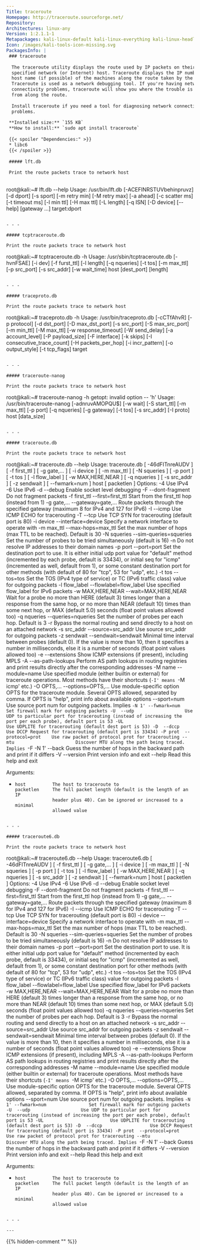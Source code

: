 ```yaml
---
Title: traceroute
Homepage: http://traceroute.sourceforge.net/
Repository: 
Architectures: linux-any
Version: 1:2.1.1-1
Metapackages: kali-linux-default kali-linux-everything kali-linux-headless kali-linux-large 
Icon: /images/kali-tools-icon-missing.svg
PackagesInfo: |
 ### traceroute
 
  The traceroute utility displays the route used by IP packets on their way to a
  specified network (or Internet) host. Traceroute displays the IP number and
  host name (if possible) of the machines along the route taken by the packets.
  Traceroute is used as a network debugging tool. If you're having network
  connectivity problems, traceroute will show you where the trouble is coming
  from along the route.
   
  Install traceroute if you need a tool for diagnosing network connectivity
  problems.
 
 **Installed size:** `155 KB`  
 **How to install:** `sudo apt install traceroute`  
 
 {{< spoiler "Dependencies:" >}}
 * libc6 
 {{< /spoiler >}}
 
 ##### lft.db
 
 Print the route packets trace to network host
 
 ```
 root@kali:~# lft.db --help
 Usage: /usr/bin/lft.db [-ACEFINRSTUVbehinpruvz] [-d dport] [-s sport]
 	[-m retry min] [-M retry max] [-a ahead] [-c scatter ms] [-t timeout ms]
 	[-l min ttl] [-H max ttl] [-L length] [-q ISN] [-D device] [--help]
 	[gateway ...]  target:dport
 ```
 
 - - -
 
 ##### tcptraceroute.db
 
 Print the route packets trace to network host
 
 ```
 root@kali:~# tcptraceroute.db -h
 Usage: /usr/sbin/tcptraceroute.db [-hvnFSAE] [-i dev] [-f furst_ttl] [-l length]
 	[-q nqueries] [-t tos] [-m max_ttl] [-p src_port] [-s src_addr]
 	[-w wait_time]  host  [dest_port]  [length]
 ```
 
 - - -
 
 ##### traceproto.db
 
 Print the route packets trace to network host
 
 ```
 root@kali:~# traceproto.db -h
 Usage: /usr/bin/traceproto.db [-cCTfAhvR] [-p protocol] [-d dst_port] [-D max_dst_port]
 	[-s src_port] [-S max_src_port] [-m min_ttl] [-M max_ttl] [-w response_timeout]
 	[-W send_delay] [-a account_level] [-P payload_size]
 	[-F interface] [-k skips] [-I consecutive_trace_count]
 	[-H packets_per_hop] [-i incr_pattern] [-o output_style] [-t tcp_flags]
 	target
 ```
 
 - - -
 
 ##### traceroute-nanog
 
 Print the route packets trace to network host
 
 ```
 root@kali:~# traceroute-nanog -h
 getopt: invalid option -- 'h'
 Usage: /usr/bin/traceroute-nanog [-adnruvAMOPQU$] [-w wait] [-S start_ttl]
 		[-m max_ttl] [-p port] [-q nqueries] [-g gateway] [-t tos]
 		[-s src_addr] [-I proto]  host  [data_size]
 ```
 
 - - -
 
 ##### traceroute.db
 
 Print the route packets trace to network host
 
 ```
 root@kali:~# traceroute.db --help
 Usage:
   traceroute.db [ -46dFITnreAUDV ] [ -f first_ttl ] [ -g gate,... ] [ -i device ] [ -m max_ttl ] [ -N squeries ] [ -p port ] [ -t tos ] [ -l flow_label ] [ -w MAX,HERE,NEAR ] [ -q nqueries ] [ -s src_addr ] [ -z sendwait ] [ --fwmark=num ] host [ packetlen ]
 Options:
   -4                          Use IPv4
   -6                          Use IPv6
   -d  --debug                 Enable socket level debugging
   -F  --dont-fragment         Do not fragment packets
   -f first_ttl  --first=first_ttl
                               Start from the first_ttl hop (instead from 1)
   -g gate,...  --gateway=gate,...
                               Route packets through the specified gateway
                               (maximum 8 for IPv4 and 127 for IPv6)
   -I  --icmp                  Use ICMP ECHO for tracerouting
   -T  --tcp                   Use TCP SYN for tracerouting (default port is 80)
   -i device  --interface=device
                               Specify a network interface to operate with
   -m max_ttl  --max-hops=max_ttl
                               Set the max number of hops (max TTL to be
                               reached). Default is 30
   -N squeries  --sim-queries=squeries
                               Set the number of probes to be tried
                               simultaneously (default is 16)
   -n                          Do not resolve IP addresses to their domain names
   -p port  --port=port        Set the destination port to use. It is either
                               initial udp port value for "default" method
                               (incremented by each probe, default is 33434), or
                               initial seq for "icmp" (incremented as well,
                               default from 1), or some constant destination
                               port for other methods (with default of 80 for
                               "tcp", 53 for "udp", etc.)
   -t tos  --tos=tos           Set the TOS (IPv4 type of service) or TC (IPv6
                               traffic class) value for outgoing packets
   -l flow_label  --flowlabel=flow_label
                               Use specified flow_label for IPv6 packets
   -w MAX,HERE,NEAR  --wait=MAX,HERE,NEAR
                               Wait for a probe no more than HERE (default 3)
                               times longer than a response from the same hop,
                               or no more than NEAR (default 10) times than some
                               next hop, or MAX (default 5.0) seconds (float
                               point values allowed too)
   -q nqueries  --queries=nqueries
                               Set the number of probes per each hop. Default is
                               3
   -r                          Bypass the normal routing and send directly to a
                               host on an attached network
   -s src_addr  --source=src_addr
                               Use source src_addr for outgoing packets
   -z sendwait  --sendwait=sendwait
                               Minimal time interval between probes (default 0).
                               If the value is more than 10, then it specifies a
                               number in milliseconds, else it is a number of
                               seconds (float point values allowed too)
   -e  --extensions            Show ICMP extensions (if present), including MPLS
   -A  --as-path-lookups       Perform AS path lookups in routing registries and
                               print results directly after the corresponding
                               addresses
   -M name  --module=name      Use specified module (either builtin or external)
                               for traceroute operations. Most methods have
                               their shortcuts (`-I' means `-M icmp' etc.)
   -O OPTS,...  --options=OPTS,...
                               Use module-specific option OPTS for the
                               traceroute module. Several OPTS allowed,
                               separated by comma. If OPTS is "help", print info
                               about available options
   --sport=num                 Use source port num for outgoing packets. Implies
                               `-N 1'
   --fwmark=num                Set firewall mark for outgoing packets
   -U  --udp                   Use UDP to particular port for tracerouting
                               (instead of increasing the port per each probe),
                               default port is 53
   -UL                         Use UDPLITE for tracerouting (default dest port
                               is 53)
   -D  --dccp                  Use DCCP Request for tracerouting (default port
                               is 33434)
   -P prot  --protocol=prot    Use raw packet of protocol prot for tracerouting
   --mtu                       Discover MTU along the path being traced. Implies
                               `-F -N 1'
   --back                      Guess the number of hops in the backward path and
                               print if it differs
   -V  --version               Print version info and exit
   --help                      Read this help and exit
 
 Arguments:
 +     host          The host to traceroute to
       packetlen     The full packet length (default is the length of an IP
                     header plus 40). Can be ignored or increased to a minimal
                     allowed value
 ```
 
 - - -
 
 ##### traceroute6.db
 
 Print the route packets trace to network host
 
 ```
 root@kali:~# traceroute6.db --help
 Usage:
   traceroute6.db [ -46dFITnreAUDV ] [ -f first_ttl ] [ -g gate,... ] [ -i device ] [ -m max_ttl ] [ -N squeries ] [ -p port ] [ -t tos ] [ -l flow_label ] [ -w MAX,HERE,NEAR ] [ -q nqueries ] [ -s src_addr ] [ -z sendwait ] [ --fwmark=num ] host [ packetlen ]
 Options:
   -4                          Use IPv4
   -6                          Use IPv6
   -d  --debug                 Enable socket level debugging
   -F  --dont-fragment         Do not fragment packets
   -f first_ttl  --first=first_ttl
                               Start from the first_ttl hop (instead from 1)
   -g gate,...  --gateway=gate,...
                               Route packets through the specified gateway
                               (maximum 8 for IPv4 and 127 for IPv6)
   -I  --icmp                  Use ICMP ECHO for tracerouting
   -T  --tcp                   Use TCP SYN for tracerouting (default port is 80)
   -i device  --interface=device
                               Specify a network interface to operate with
   -m max_ttl  --max-hops=max_ttl
                               Set the max number of hops (max TTL to be
                               reached). Default is 30
   -N squeries  --sim-queries=squeries
                               Set the number of probes to be tried
                               simultaneously (default is 16)
   -n                          Do not resolve IP addresses to their domain names
   -p port  --port=port        Set the destination port to use. It is either
                               initial udp port value for "default" method
                               (incremented by each probe, default is 33434), or
                               initial seq for "icmp" (incremented as well,
                               default from 1), or some constant destination
                               port for other methods (with default of 80 for
                               "tcp", 53 for "udp", etc.)
   -t tos  --tos=tos           Set the TOS (IPv4 type of service) or TC (IPv6
                               traffic class) value for outgoing packets
   -l flow_label  --flowlabel=flow_label
                               Use specified flow_label for IPv6 packets
   -w MAX,HERE,NEAR  --wait=MAX,HERE,NEAR
                               Wait for a probe no more than HERE (default 3)
                               times longer than a response from the same hop,
                               or no more than NEAR (default 10) times than some
                               next hop, or MAX (default 5.0) seconds (float
                               point values allowed too)
   -q nqueries  --queries=nqueries
                               Set the number of probes per each hop. Default is
                               3
   -r                          Bypass the normal routing and send directly to a
                               host on an attached network
   -s src_addr  --source=src_addr
                               Use source src_addr for outgoing packets
   -z sendwait  --sendwait=sendwait
                               Minimal time interval between probes (default 0).
                               If the value is more than 10, then it specifies a
                               number in milliseconds, else it is a number of
                               seconds (float point values allowed too)
   -e  --extensions            Show ICMP extensions (if present), including MPLS
   -A  --as-path-lookups       Perform AS path lookups in routing registries and
                               print results directly after the corresponding
                               addresses
   -M name  --module=name      Use specified module (either builtin or external)
                               for traceroute operations. Most methods have
                               their shortcuts (`-I' means `-M icmp' etc.)
   -O OPTS,...  --options=OPTS,...
                               Use module-specific option OPTS for the
                               traceroute module. Several OPTS allowed,
                               separated by comma. If OPTS is "help", print info
                               about available options
   --sport=num                 Use source port num for outgoing packets. Implies
                               `-N 1'
   --fwmark=num                Set firewall mark for outgoing packets
   -U  --udp                   Use UDP to particular port for tracerouting
                               (instead of increasing the port per each probe),
                               default port is 53
   -UL                         Use UDPLITE for tracerouting (default dest port
                               is 53)
   -D  --dccp                  Use DCCP Request for tracerouting (default port
                               is 33434)
   -P prot  --protocol=prot    Use raw packet of protocol prot for tracerouting
   --mtu                       Discover MTU along the path being traced. Implies
                               `-F -N 1'
   --back                      Guess the number of hops in the backward path and
                               print if it differs
   -V  --version               Print version info and exit
   --help                      Read this help and exit
 
 Arguments:
 +     host          The host to traceroute to
       packetlen     The full packet length (default is the length of an IP
                     header plus 40). Can be ignored or increased to a minimal
                     allowed value
 ```
 
 - - -
 
---
```

{{% hidden-comment "<!--Do not edit anything above this line-->" %}}
